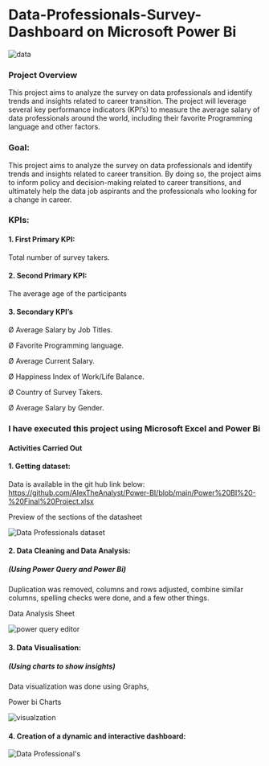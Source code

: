 # Data-Professionals-Survey-Dashboard on Microsoft Power Bi

![data](https://github.com/Shantanu-Pandit/Data-Professionals-Survey-Dashboard/assets/121398053/6dee7289-2ac3-401b-9863-df467e303cfe)


 

### Project Overview

This project aims to analyze the survey on data professionals and identify trends and insights related to career transition. The project will leverage several key performance indicators (KPI’s) to measure the average salary of data professionals around the world, including their favorite Programming language and other factors.

### Goal:

 This project aims to analyze the survey on data professionals and identify trends and insights related to career transition. By doing so, the project aims to inform policy and decision-making related to career transitions, and ultimately help the data job aspirants and the professionals who looking for a change in career.

### KPIs:

#### 1. First Primary KPI:

Total number of survey takers.

#### 2. Second Primary KPI:

The average age of the participants

#### 3. Secondary KPI’s
Ø  Average Salary by Job Titles.

Ø  Favorite Programming language.

Ø  Average Current Salary.

Ø  Happiness Index of Work/Life Balance.

Ø  Country of Survey Takers.

Ø  Average Salary by Gender.

### I have executed this project using Microsoft Excel and Power Bi

#### Activities Carried Out

#### 1. Getting dataset:

Data is available in the git hub link below:
https://github.com/AlexTheAnalyst/Power-BI/blob/main/Power%20BI%20-%20Final%20Project.xlsx

Preview of the sections of the datasheet


![Data Professionals dataset](https://github.com/Shantanu-Pandit/Data-Professionals-Survey-Dashboard/assets/121398053/8ecd975a-1d7a-4314-a27c-463b2a3baa18)

 

 

#### 2. Data Cleaning and Data Analysis:

##### (Using Power Query and Power Bi)

Duplication was removed, columns and rows adjusted, combine similar columns, spelling checks were done, and a few other things.

Data Analysis Sheet



![power query editor](https://github.com/Shantanu-Pandit/Data-Professionals-Survey-Dashboard/assets/121398053/a6a2cd43-d661-473f-8878-a5d7b9710e7f)
 

 

 

#### 3. Data Visualisation:

 ##### (Using charts to show insights)

Data visualization was done using Graphs,

Power bi Charts

 

![visualzation](https://github.com/Shantanu-Pandit/Data-Professionals-Survey-Dashboard/assets/121398053/700eefc0-c46d-4c84-a2df-45e2d7394e17)


 

 

#### 4. Creation of a dynamic and interactive dashboard:


![Data Professional's](https://github.com/Shantanu-Pandit/Data-Professionals-Survey-Dashboard/assets/121398053/c0dec13a-22a9-4fcf-b274-c4d12cb9db92)



